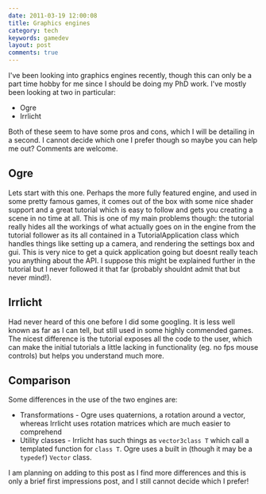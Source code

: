 ```yaml
---
date: 2011-03-19 12:00:08
title: Graphics engines
category: tech
keywords: gamedev
layout: post
comments: true
---
```




I've been looking into graphics engines recently, though this can only be a part time hobby for me since I should be doing my PhD work.
I've mostly been looking at two in particular:

* Ogre
* Irrlicht

Both of these seem to have some pros and cons, which I will be detailing in a second. I cannot decide which one I prefer though so maybe you can help me out? Comments are welcome.

## Ogre

Lets start with this one. Perhaps the more fully featured engine, and used in
some pretty famous games, it comes out of the box with some nice shader support
and a great tutorial which is easy to follow and gets you creating a scene in no
time at all.  This is one of my main problems though: the tutorial really hides
all the workings of what actually goes on in the engine from the tutorial
follower as its all contained in a TutorialApplication class which handles
things like setting up a camera, and rendering the settings box and gui.  This
is very nice to get a quick application going but doesnt really teach you
anything about the API. I suppose this might be explained further in the
tutorial but I never followed it that far (probably shouldnt admit that but
never mind!).

## Irrlicht
Had never heard of this one before I did some googling. It is less well known as
far as I can tell, but still used in some highly commended games.
The nicest difference is the tutorial exposes all the code to the user, which
can make the initial tutorials a little lacking in functionality (eg. no fps
mouse controls) but helps you understand much more.

## Comparison

Some differences in the use of the two engines are:

* Transformations - Ogre uses quaternions, a rotation around a vector, whereas
Irrlicht uses rotation matrices which are much easier to comprehend
* Utility classes - Irrlicht has such things as `vector3class T` which call a
templated function for `class T`. Ogre uses a built in (though it may be a
`typedef`) `Vector` class.

I am planning on adding to this post as I find more differences and this is only
a brief first impressions post, and I still cannot decide which I prefer!

